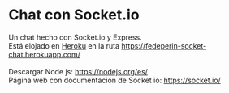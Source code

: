 # Chat con Socket.io
Un chat hecho con Socket.io y Express.<br>
Está elojado en <a href="https://heroku.com" target="_blank">Heroku</a> en la ruta https://fedeperin-socket-chat.herokuapp.com/ <br><br>
Descargar Node js: https://nodejs.org/es/ <br>
Página web con documentación de Socket io: https://socket.io/
